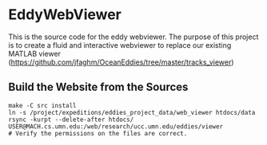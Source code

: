 EddyWebViewer
=============

This is the source code for the eddy webviewer.
The purpose of this project is to create a fluid and interactive webviewer to replace our existing MATLAB viewer (https://github.com/jfaghm/OceanEddies/tree/master/tracks_viewer)

Build the Website from the Sources
----------------------------------

~~~
make -C src install
ln -s /project/expeditions/eddies_project_data/web_viewer htdocs/data
rsync -kurpt --delete-after htdocs/ USER@MACH.cs.umn.edu:/web/research/ucc.umn.edu/eddies/viewer
# Verify the permissions on the files are correct.
~~~
